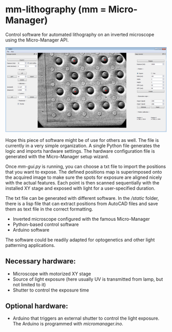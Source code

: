 # mm-lithography (mm = Micro-Manager)
 Control software for automated lithography on an inverted microscope using the Micro-Manager API.

![GUI](https://github.com/FerdinandGreiss/mm-lithography/blob/main/static/gui-screenshot.png)

Hope this piece of software might be of use for others as well. The file 
is currently in a very simple organization. A single Python file generates 
the logic and imports hardware settings. The hardware configuration file 
is generated with the Micro-Manager setup wizard. 

Once *mm-gui.py* is running, you can choose a txt file to import the positions 
that you want to expose. The defined positions map is superimposed onto the 
acquired image to make sure the spots for exposure are aligned nicely with 
the actual features. Each point is then scanned sequentially with the 
installed XY stage and exposed with light for a user-specified duration.

The txt file can be generated with different software. In the */static* folder, there is 
a lisp file that can extract positions from AutoCAD files and save them as text file
in the correct formatting.

+ Inverted microscope configured with the famous Micro-Manager 
+ Python-based control software
+ Arduino software

The software could be readily adapted for optogenetics and other light patterning
applications.

Necessary hardware:
-------------------
+ Microscope with motorized XY stage
+ Source of light exposure (here usually UV is transmitted from lamp, but not limited to it)
+ Shutter to control the exposure time

Optional hardware:
-------------------
+ Arduino that triggers an external shutter to control the light exposure. The Arduino is programmed with *micromanager.ino*. 

